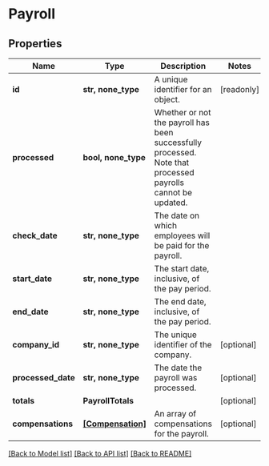 # Payroll


## Properties
Name | Type | Description | Notes
------------ | ------------- | ------------- | -------------
**id** | **str, none_type** | A unique identifier for an object. | [readonly] 
**processed** | **bool, none_type** | Whether or not the payroll has been successfully processed. Note that processed payrolls cannot be updated. | 
**check_date** | **str, none_type** | The date on which employees will be paid for the payroll. | 
**start_date** | **str, none_type** | The start date, inclusive, of the pay period. | 
**end_date** | **str, none_type** | The end date, inclusive, of the pay period. | 
**company_id** | **str, none_type** | The unique identifier of the company. | [optional] 
**processed_date** | **str, none_type** | The date the payroll was processed. | [optional] 
**totals** | **PayrollTotals** |  | [optional] 
**compensations** | [**[Compensation]**](Compensation.md) | An array of compensations for the payroll. | [optional] 

[[Back to Model list]](../../README.md#documentation-for-models) [[Back to API list]](../../README.md#documentation-for-api-endpoints) [[Back to README]](../../README.md)


